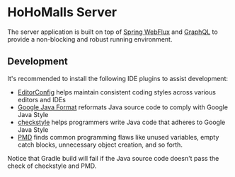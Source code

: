 # HoHoMalls Server

The server application is built on top
of [Spring WebFlux](https://docs.spring.io/spring-framework/docs/current/reference/html/web-reactive.html)
and [GraphQL](https://graphql.org/) to provide a non-blocking and robust running environment.

## Development

It's recommended to install the following IDE plugins to assist development:

- [EditorConfig](https://editorconfig.org/#download) helps maintain consistent coding styles across various editors and
    IDEs
- [Google Java Format](https://github.com/google/google-java-format) reformats Java source code to comply with Google
    Java Style
- [checkstyle](https://checkstyle.sourceforge.io/index.html) helps programmers write Java code that adheres to Google
    Java Style
- [PMD](https://pmd.github.io/#plugins) finds common programming flaws like unused variables, empty catch blocks,
    unnecessary object creation, and so forth.

Notice that Gradle build will fail if the Java source code doesn't pass the check of checkstyle and PMD.
